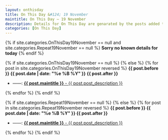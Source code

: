 ```yaml
---
layout: onthisday
title: On This Day &#124; 19 November
maintitle: On This Day — 19 November
description: Details for On This Day are genarated by the posts added to the website so the content is subject to changes/updates over time.
categories: [On This Day]
---
```


{% if site.categories.OnThisDay19November == null and site.categories.Repeat19November == null %}
<strong>Sorry no known details for today</strong>
{% endif %}

{% if site.categories.OnThisDay19November == null %}
{% else %}
{% for post in site.categories.OnThisDay19November reversed %}
<strong>{{ post.before }} {{ post.date | date: "%e %B %Y" }} {{ post.after }}</strong>
<ul>
<li> ——: <a href="{{ post.url }}"><strong>{{ post.maintitle }}</strong> - {{ post.post_description }}</a></li>
</ul>
{% endfor %}
{% endif %}

{% if site.categories.Repeat19November == null %}
{% else %}
{% for post in site.categories.Repeat19November reversed %}
<strong>{{ post.before }} {{ post.date | date: "%e %B %Y" }} {{ post.after }}</strong>
<ul>
<li> ——: <a href="{{ post.url }}"><strong>{{ post.maintitle }}</strong> - {{ post.post_description }}</a></li>
</ul>
{% endfor %}
{% endif %}
